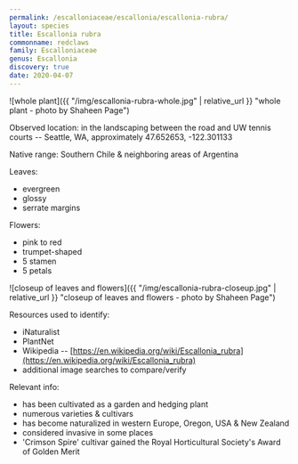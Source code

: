 ```yaml
---
permalink: /escalloniaceae/escallonia/escallonia-rubra/
layout: species
title: Escallonia rubra
commonname: redclaws
family: Escalloniaceae
genus: Escallonia
discovery: true
date: 2020-04-07
---
```


![whole plant]({{ "/img/escallonia-rubra-whole.jpg" | relative_url }} "whole plant - photo by Shaheen Page")

Observed location: in the landscaping between the road and UW tennis courts -- Seattle, WA, approximately 47.652653, -122.301133

Native range: Southern Chile & neighboring areas of Argentina

Leaves:
  - evergreen
  - glossy
  - serrate margins

Flowers:
  - pink to red
  - trumpet-shaped
  - 5 stamen
  - 5 petals

![closeup of leaves and flowers]({{ "/img/escallonia-rubra-closeup.jpg" | relative_url }} "closeup of leaves and flowers - photo by Shaheen Page")

Resources used to identify:
  - iNaturalist
  - PlantNet
  - Wikipedia -- [https://en.wikipedia.org/wiki/Escallonia_rubra](https://en.wikipedia.org/wiki/Escallonia_rubra)
  - additional image searches to compare/verify

Relevant info:
  - has been cultivated as a garden and hedging plant
  - numerous varieties & cultivars
  - has become naturalized in western Europe, Oregon, USA & New Zealand
  - considered invasive in some places
  - 'Crimson Spire' cultivar gained the Royal Horticultural Society's Award of Golden Merit
